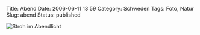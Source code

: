Title: Abend
Date: 2006-06-11 13:59
Category: Schweden
Tags: Foto, Natur
Slug: abend
Status: published

![Stroh im Abendlicht](/pic/sonnenunt.jpg)

